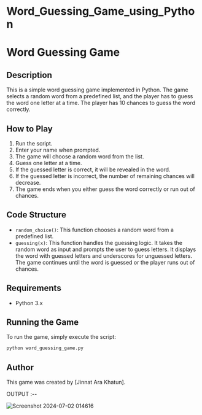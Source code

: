 # Word_Guessing_Game_using_Python
# Word Guessing Game

## Description
This is a simple word guessing game implemented in Python. The game selects a random word from a predefined list, and the player has to guess the word one letter at a time. The player has 10 chances to guess the word correctly.

## How to Play
1. Run the script.
2. Enter your name when prompted.
3. The game will choose a random word from the list.
4. Guess one letter at a time.
5. If the guessed letter is correct, it will be revealed in the word.
6. If the guessed letter is incorrect, the number of remaining chances will decrease.
7. The game ends when you either guess the word correctly or run out of chances.

## Code Structure
- `random_choice()`: This function chooses a random word from a predefined list.
- `guessing(x)`: This function handles the guessing logic. It takes the random word as input and prompts the user to guess letters. It displays the word with guessed letters and underscores for unguessed letters. The game continues until the word is guessed or the player runs out of chances.


## Requirements
- Python 3.x

## Running the Game
To run the game, simply execute the script:
```bash
python word_guessing_game.py
```

## Author
This game was created by [Jinnat Ara Khatun].

OUTPUT :--

![Screenshot 2024-07-02 014616](https://github.com/Jinnat36/Word_Guessing_Game_using_Python/assets/157870456/7e7d72e4-a5fc-438b-afe2-43c6fc4d478b)

